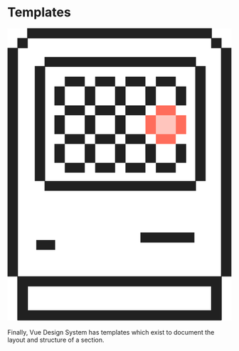 # Templates

![representation](../../readme_assets/template.svg)

Finally, Vue Design System has templates which exist to document the layout and structure of a section. 

